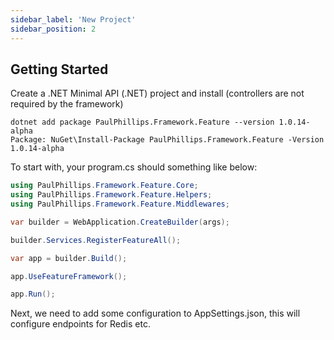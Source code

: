 ```yaml
---
sidebar_label: 'New Project'
sidebar_position: 2
---
```




## Getting Started

Create a .NET Minimal API (.NET) project and install (controllers are not required by the framework)

```
dotnet add package PaulPhillips.Framework.Feature --version 1.0.14-alpha
Package: NuGet\Install-Package PaulPhillips.Framework.Feature -Version 1.0.14-alpha
```

To start with, your program.cs should something like below:

```c#
using PaulPhillips.Framework.Feature.Core;
using PaulPhillips.Framework.Feature.Helpers;
using PaulPhillips.Framework.Feature.Middlewares;

var builder = WebApplication.CreateBuilder(args);

builder.Services.RegisterFeatureAll();

var app = builder.Build();

app.UseFeatureFramework();

app.Run();
```

Next, we need to add some configuration to AppSettings.json, this will configure endpoints for Redis etc.

